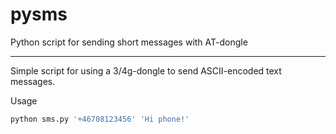pysms
=====

Python script for sending short messages with AT-dongle

-----

Simple script for using a 3/4g-dongle to send ASCII-encoded text messages.

Usage
``` bash
python sms.py '+46708123456' 'Hi phone!'
```
